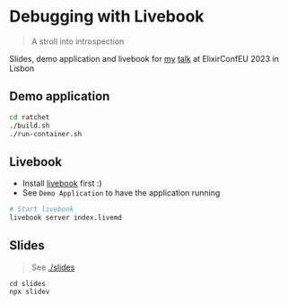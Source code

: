 # Debugging with Livebook

> A stroll into introspection

Slides, demo application and livebook for [my](https://www.elixirconf.eu/participants/luca-dei-zotti/) [talk](https://www.elixirconf.eu/talks/remote-debugging-with-livebook/) at ElixirConfEU 2023 in Lisbon

## Demo application

``` bash
cd ratchet
./build.sh
./run-container.sh
```

## Livebook

 * Install [livebook](https://livebook.dev/) first :)
 * See `Demo Application` to have the application running

``` bash
# Start livebook
livebook server index.livemd
```

## Slides

> See [./slides](./slides)

``` shell
cd slides
npx slidev
```
